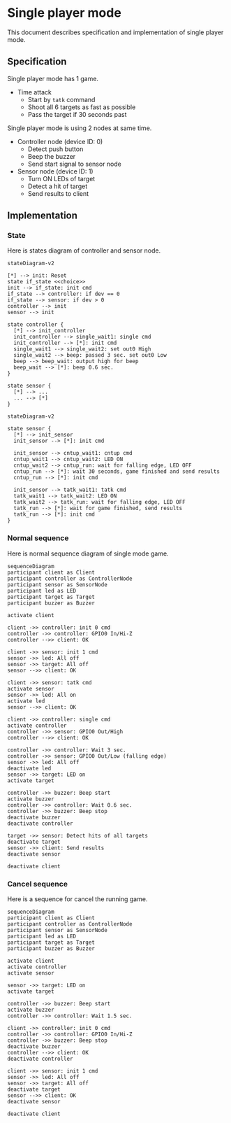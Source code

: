 
# Single player mode

This document describes specification and implementation of single player mode.


## Specification

Single player mode has 1 game.

* Time attack
  * Start by `tatk` command
  * Shoot all 6 targets as fast as possible
  * Pass the target if 30 seconds past

Single player mode is using 2 nodes at same time.

* Controller node (device ID: 0)
  * Detect push button
  * Beep the buzzer
  * Send start signal to sensor node
* Sensor node (device ID: 1)
  * Turn ON LEDs of target
  * Detect a hit of target
  * Send results to client


## Implementation

### State

Here is states diagram of controller and sensor node.

```mermaid
stateDiagram-v2

[*] --> init: Reset
state if_state <<choice>>
init --> if_state: init cmd
if_state --> controller: if dev == 0
if_state --> sensor: if dev > 0
controller --> init
sensor --> init

state controller {
  [*] --> init_controller
  init_controller --> single_wait1: single cmd
  init_controller --> [*]: init cmd
  single_wait1 --> single_wait2: set out0 High
  single_wait2 --> beep: passed 3 sec. set out0 Low
  beep --> beep_wait: output high for beep
  beep_wait --> [*]: beep 0.6 sec.
}

state sensor {
  [*] --> ...
  ... --> [*]
}
```

```mermaid
stateDiagram-v2

state sensor {
  [*] --> init_sensor
  init_sensor --> [*]: init cmd

  init_sensor --> cntup_wait1: cntup cmd
  cntup_wait1 --> cntup_wait2: LED ON
  cntup_wait2 --> cntup_run: wait for falling edge, LED OFF
  cntup_run --> [*]: wait 30 seconds, game finished and send results
  cntup_run --> [*]: init cmd

  init_sensor --> tatk_wait1: tatk cmd
  tatk_wait1 --> tatk_wait2: LED ON
  tatk_wait2 --> tatk_run: wait for falling edge, LED OFF
  tatk_run --> [*]: wait for game finished, send results
  tatk_run --> [*]: init cmd
}
```


### Normal sequence

Here is normal sequence diagram of single mode game.

```mermaid
sequenceDiagram
participant client as Client
participant controller as ControllerNode
participant sensor as SensorNode
participant led as LED
participant target as Target
participant buzzer as Buzzer

activate client

client ->> controller: init 0 cmd
controller ->> controller: GPIO0 In/Hi-Z
controller -->> client: OK

client ->> sensor: init 1 cmd
sensor ->> led: All off
sensor ->> target: All off
sensor -->> client: OK

client ->> sensor: tatk cmd
activate sensor
sensor ->> led: All on
activate led
sensor -->> client: OK

client ->> controller: single cmd
activate controller
controller ->> sensor: GPIO0 Out/High
controller -->> client: OK

controller ->> controller: Wait 3 sec.
controller ->> sensor: GPIO0 Out/Low (falling edge)
sensor ->> led: All off
deactivate led
sensor ->> target: LED on
activate target

controller ->> buzzer: Beep start
activate buzzer
controller ->> controller: Wait 0.6 sec.
controller ->> buzzer: Beep stop
deactivate buzzer
deactivate controller

target ->> sensor: Detect hits of all targets
deactivate target
sensor ->> client: Send results
deactivate sensor

deactivate client
```


### Cancel sequence

Here is a sequence for cancel the running game.

```mermaid
sequenceDiagram
participant client as Client
participant controller as ControllerNode
participant sensor as SensorNode
participant led as LED
participant target as Target
participant buzzer as Buzzer

activate client
activate controller
activate sensor

sensor ->> target: LED on
activate target

controller ->> buzzer: Beep start
activate buzzer
controller ->> controller: Wait 1.5 sec.

client ->> controller: init 0 cmd
controller ->> controller: GPIO0 In/Hi-Z
controller ->> buzzer: Beep stop
deactivate buzzer
controller -->> client: OK
deactivate controller

client ->> sensor: init 1 cmd
sensor ->> led: All off
sensor ->> target: All off
deactivate target
sensor -->> client: OK
deactivate sensor

deactivate client
```
